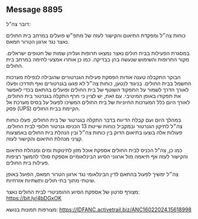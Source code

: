 ## Message 8895

דובר צה"ל:

כוחות צה״ל ומפקדת התיאום והקישור לעזה של מתפ״ש פועלים במרחב בית החולים נאצר נגד ארגון הטרור חמאס.  

במסגרת הפעילות בבית חולים נאצר נמצאו תרופות ועליהן שמות של חטופים ישראלים. מקור התרופות והשימוש שנעשה בהן בבדיקה. כמו כן אותרו אמצעי לחימה במרחב בית החולים.

הבוקר התקבלה טענה אודות הפסקת פעילות הגנרטורים שהובילה לנפילת מערכות החשמל בבית החולים. 
בניגוד לנטען, כוחות צה״ל לא פגעו בגנרטורים ואף תודרכו ופעלו לאורך הדרך לשמור על התפקוד השוטף של בית החולים ופועלים בהתאם בכדי לאפשר את תפקודו באופן המיטיבי.
עם זאת, יש לציין כי חרף התקלה בגנרטור בית החולים, לאורך היום כלל המערכות החיוניות של בית החולים המשיכו לפעול על בסיס מערכת אל פסק (UPS) הקיימת בבית החולים. 

במהלך היום ועם קבלת הדיווח בדבר התקלה בגנרטור של בית החולים, פעלו כוחות צה״ל לתיקון הגנרטור ובמקביל כוחות שייטת 13 הכניסו גנרטור חלופי לבית החולים. 
פעולות אלה בוצעו בתיאום הדוק בין כוחות צה״ל ובין הנהלת בית החולים באמצעות קציני מנהלת התיאום והקישור לעזה. 

כמו כן, צה"ל הכניס לבית החולים אספקת אוכל מזון לתינוקות ומים ומנהלת התיאום והקישור לעזה אף תיאמה מול ארגוני הסיוע הבינלאומיים אספקת סולר להמשך רציפות פעילות בית החולים.

צה״ל ימשיך לפעול בהתאם לדין הבינלאומי נגד ארגון הטרור חמאס, הפועל באופן שיטתי מתוך בתי חולים ותשתיות אזרחיות.

מצורף סרטון של אספקת הסיוע ההומניטרי לבית החולים נאצר: https://bit.ly/4bDGxOK

מצורפות תמונות בנושא: https://IDFANC.activetrail.biz/ANC16022024.15618998

